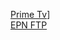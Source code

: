 [Prime Tv](https://denverisalive.github.io/Player/Player.html?mpd=https://otte.live.fly.ww.aiv-cdn.net/pdx-nitro/live/clients/dash/enc/llhwasaxmg/out/v1/2088aa2d015449b0b055950965cbea5a/cenc.mpd&keyId=7aa124253d518f18740c5bd932d581a3&key=1819c82fc27225f5e79ae189ddece0ea)]
<br>
[EPN FTP](http://172.20.2.5/we/)
